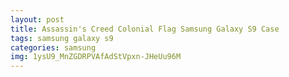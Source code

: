 ```yaml
---
layout: post
title: Assassin's Creed Colonial Flag Samsung Galaxy S9 Case
tags: samsung galaxy s9
categories: samsung
img: 1ysU9_MnZGDRPVAfAdStVpxn-JHeUu96M
---
```

